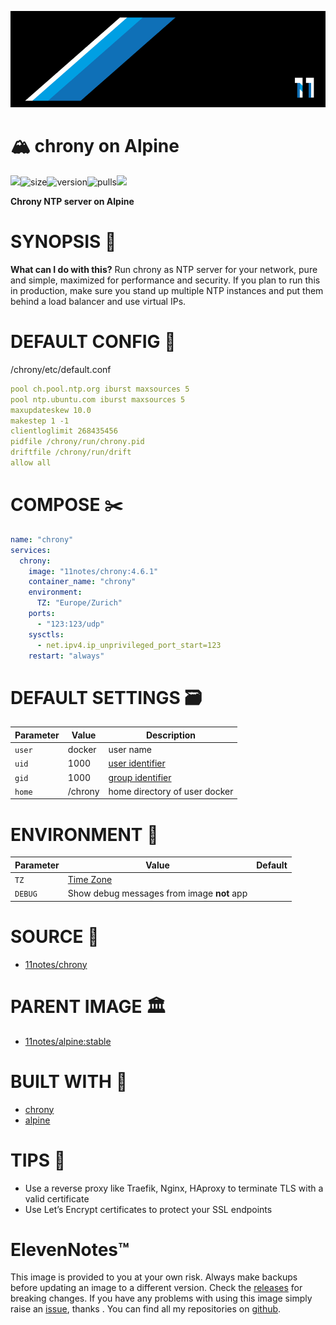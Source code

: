 ![Banner](https://github.com/11notes/defaults/blob/main/static/img/banner.png?raw=true)

# 🏔️ chrony on Alpine
[<img src="https://img.shields.io/badge/github-source-blue?logo=github&color=040308">](https://github.com/11notes/docker-chrony)![size](https://img.shields.io/docker/image-size/11notes/chrony/4.6.1?color=0eb305)![version](https://img.shields.io/docker/v/11notes/chrony/4.6.1?color=eb7a09)![pulls](https://img.shields.io/docker/pulls/11notes/chrony?color=2b75d6)[<img src="https://img.shields.io/github/issues/11notes/docker-chrony?color=7842f5">](https://github.com/11notes/docker-chrony/issues)

**Chrony NTP server on Alpine**

# SYNOPSIS 📖
**What can I do with this?** Run chrony as NTP server for your network, pure and simple, maximized for performance and security. If you plan to run this in production, make sure you stand up multiple NTP instances and put them behind a load balancer and use virtual IPs.

# DEFAULT CONFIG 📑
/chrony/etc/default.conf
```yaml
pool ch.pool.ntp.org iburst maxsources 5
pool ntp.ubuntu.com iburst maxsources 5
maxupdateskew 10.0
makestep 1 -1
clientloglimit 268435456
pidfile /chrony/run/chrony.pid
driftfile /chrony/run/drift
allow all
```

# COMPOSE ✂️
```yaml
name: "chrony"
services:
  chrony:
    image: "11notes/chrony:4.6.1"
    container_name: "chrony"
    environment:
      TZ: "Europe/Zurich"
    ports:
      - "123:123/udp"
    sysctls:
      - net.ipv4.ip_unprivileged_port_start=123
    restart: "always"
```

# DEFAULT SETTINGS 🗃️
| Parameter | Value | Description |
| --- | --- | --- |
| `user` | docker | user name |
| `uid` | 1000 | [user identifier](https://en.wikipedia.org/wiki/User_identifier) |
| `gid` | 1000 | [group identifier](https://en.wikipedia.org/wiki/Group_identifier) |
| `home` | /chrony | home directory of user docker |

# ENVIRONMENT 📝
| Parameter | Value | Default |
| --- | --- | --- |
| `TZ` | [Time Zone](https://en.wikipedia.org/wiki/List_of_tz_database_time_zones) | |
| `DEBUG` | Show debug messages from image **not** app | |

# SOURCE 💾
* [11notes/chrony](https://github.com/11notes/docker-chrony)

# PARENT IMAGE 🏛️
* [11notes/alpine:stable](https://hub.docker.com/r/11notes/alpine)

# BUILT WITH 🧰
* [chrony](https://chrony-project.org)
* [alpine](https://alpinelinux.org)

# TIPS 📌
* Use a reverse proxy like Traefik, Nginx, HAproxy to terminate TLS with a valid certificate
* Use Let’s Encrypt certificates to protect your SSL endpoints
  
# ElevenNotes™️
This image is provided to you at your own risk. Always make backups before updating an image to a different version. Check the [releases](https://github.com/11notes/docker-chrony/releases) for breaking changes. If you have any problems with using this image simply raise an [issue](https://github.com/11notes/docker-chrony/issues), thanks . You can find all my repositories on [github](https://github.com/11notes?tab=repositories).